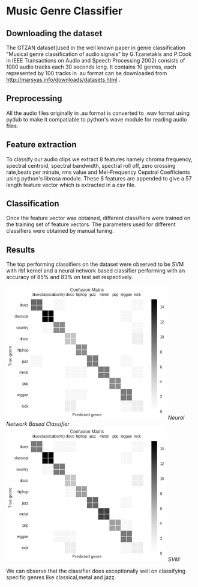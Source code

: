 # Music Genre Classifier

## Downloading the dataset

The GTZAN dataset(used in the well known paper in genre classification "Musical genre classification of audio signals" by G.Tzanetakis and P.Cook in IEEE Transactions on Audio and Speech Processing 2002) consists of 1000 audio tracks each 30 seconds long. It contains 10 genres, each represented by 100 tracks in .au format can be downloaded from http://marsyas.info/downloads/datasets.html .

## Preprocessing

All the audio files originally in .au format is converted to .wav format using pydub to make it compatiable to python's wave module for reading audio files.

## Feature extraction

To classify our audio clips we extract 8 features namely chroma frequency, spectral centroid, spectral bandwidth, spectral roll off, zero crossing rate,beats per minute, rms value and Mel-Frequency Cepstral Coefficients using python's librosa module. These 8 features are appended to give a 57 length feature vector which is extracted in a csv file.

## Classification

Once the feature vector was obtained, different classifiers were trained on the training set of feature vectors. The parameters used for different classifiers were obtained by manual tuning.

## Results

The top performing classifiers on the dataset were observed to be SVM with rbf kernel and a neural network based classifier performing with an accuracy of 85% and 83% on test set respectively.

![nn_cm](https://github.com/ezio69/Music-Genre-Classifier/blob/master/neural_network_cm.png)
*Neural Network Based Classifier* ![svm_cm](https://github.com/ezio69/Music-Genre-Classifier/blob/master/svm_cm.png)
*SVM*

We can observe that the classifier does exceptionally well on classifying specific genres like classical,metal and jazz.

 
